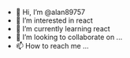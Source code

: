 - 👋 Hi, I’m @alan89757
- 👀 I’m interested in react
- 🌱 I’m currently learning react
- 💞️ I’m looking to collaborate on ...
- 📫 How to reach me ...

<!---
alan89757/alan89757 is a ✨ special ✨ repository because its `README.md` (this file) appears on your GitHub profile.
You can click the Preview link to take a look at your changes.
--->
